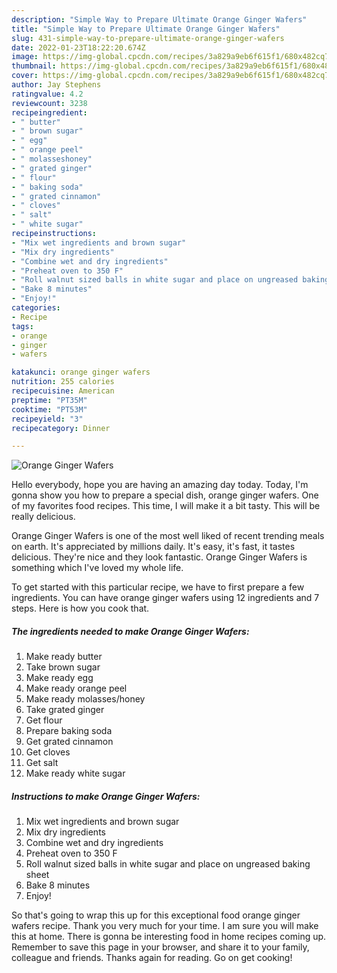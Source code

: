 ```yaml
---
description: "Simple Way to Prepare Ultimate Orange Ginger Wafers"
title: "Simple Way to Prepare Ultimate Orange Ginger Wafers"
slug: 431-simple-way-to-prepare-ultimate-orange-ginger-wafers
date: 2022-01-23T18:22:20.674Z
image: https://img-global.cpcdn.com/recipes/3a829a9eb6f615f1/680x482cq70/orange-ginger-wafers-recipe-main-photo.jpg
thumbnail: https://img-global.cpcdn.com/recipes/3a829a9eb6f615f1/680x482cq70/orange-ginger-wafers-recipe-main-photo.jpg
cover: https://img-global.cpcdn.com/recipes/3a829a9eb6f615f1/680x482cq70/orange-ginger-wafers-recipe-main-photo.jpg
author: Jay Stephens
ratingvalue: 4.2
reviewcount: 3238
recipeingredient:
- " butter"
- " brown sugar"
- " egg"
- " orange peel"
- " molasseshoney"
- " grated ginger"
- " flour"
- " baking soda"
- " grated cinnamon"
- " cloves"
- " salt"
- " white sugar"
recipeinstructions:
- "Mix wet ingredients and brown sugar"
- "Mix dry ingredients"
- "Combine wet and dry ingredients"
- "Preheat oven to 350 F"
- "Roll walnut sized balls in white sugar and place on ungreased baking sheet"
- "Bake 8 minutes"
- "Enjoy!"
categories:
- Recipe
tags:
- orange
- ginger
- wafers

katakunci: orange ginger wafers 
nutrition: 255 calories
recipecuisine: American
preptime: "PT35M"
cooktime: "PT53M"
recipeyield: "3"
recipecategory: Dinner

---
```



![Orange Ginger Wafers](https://img-global.cpcdn.com/recipes/3a829a9eb6f615f1/680x482cq70/orange-ginger-wafers-recipe-main-photo.jpg)

Hello everybody, hope you are having an amazing day today. Today, I'm gonna show you how to prepare a special dish, orange ginger wafers. One of my favorites food recipes. This time, I will make it a bit tasty. This will be really delicious.

Orange Ginger Wafers is one of the most well liked of recent trending meals on earth. It's appreciated by millions daily. It's easy, it's fast, it tastes delicious. They're nice and they look fantastic. Orange Ginger Wafers is something which I've loved my whole life.




To get started with this particular recipe, we have to first prepare a few ingredients. You can have orange ginger wafers using 12 ingredients and 7 steps. Here is how you cook that.

<!--inarticleads1-->

##### The ingredients needed to make Orange Ginger Wafers:

1. Make ready  butter
1. Take  brown sugar
1. Make ready  egg
1. Make ready  orange peel
1. Make ready  molasses/honey
1. Take  grated ginger
1. Get  flour
1. Prepare  baking soda
1. Get  grated cinnamon
1. Get  cloves
1. Get  salt
1. Make ready  white sugar




<!--inarticleads2-->

##### Instructions to make Orange Ginger Wafers:

1. Mix wet ingredients and brown sugar
1. Mix dry ingredients
1. Combine wet and dry ingredients
1. Preheat oven to 350 F
1. Roll walnut sized balls in white sugar and place on ungreased baking sheet
1. Bake 8 minutes
1. Enjoy!




So that's going to wrap this up for this exceptional food orange ginger wafers recipe. Thank you very much for your time. I am sure you will make this at home. There is gonna be interesting food in home recipes coming up. Remember to save this page in your browser, and share it to your family, colleague and friends. Thanks again for reading. Go on get cooking!
